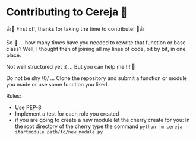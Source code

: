 # Contributing to Cereja 🍒 

:+1::tada: First off, thanks for taking the time to contribute! :tada::+1:

So 🤔 ... how many times have you needed to rewrite that function or base class? Well, I thought then of joining all my lines of code, bit by bit, in one place.

Not well structured yet :( ... But you can help me !!! 😬

Do not be shy \0/ ... Clone the repository and submit a function or module you made or use some function you liked.

Rules:
- Use [PEP-8](https://www.python.org/dev/peps/pep-0008/)
- Implement a test for each role you created
- if you are going to create a new module let the cherry create for you: In the root directory of the cherry type the command `python -m cereja --startmodule path/to/new_module.py`